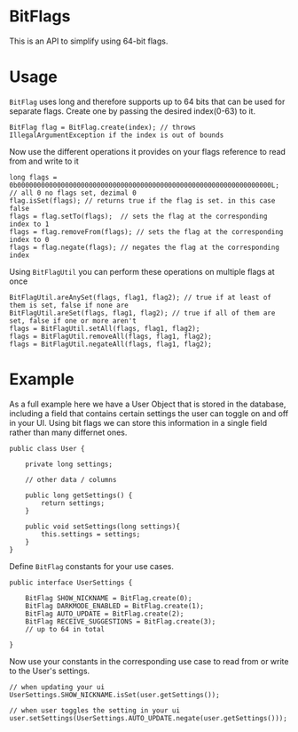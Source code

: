 # BitFlags
This is an API to simplify using 64-bit flags.
# Usage
``BitFlag`` uses long and therefore supports up to 64 bits that can be used for separate flags. Create one by passing the desired index(0-63) to it.
~~~
BitFlag flag = BitFlag.create(index); // throws IllegalArgumentException if the index is out of bounds
~~~
Now use the different operations it provides on your flags reference to read from and write to it
~~~
long flags = 0b0000000000000000000000000000000000000000000000000000000000000000L; // all 0 no flags set, dezimal 0
flag.isSet(flags); // returns true if the flag is set. in this case false
flags = flag.setTo(flags);  // sets the flag at the corresponding index to 1
flags = flag.removeFrom(flags); // sets the flag at the corresponding index to 0
flags = flag.negate(flags); // negates the flag at the corresponding index
~~~
Using ``BitFlagUtil`` you can perform these operations on multiple flags at once
~~~
BitFlagUtil.areAnySet(flags, flag1, flag2); // true if at least of them is set, false if none are
BitFlagUtil.areSet(flags, flag1, flag2); // true if all of them are set, false if one or more aren't
flags = BitFlagUtil.setAll(flags, flag1, flag2);
flags = BitFlagUtil.removeAll(flags, flag1, flag2);
flags = BitFlagUtil.negateAll(flags, flag1, flag2);
~~~
# Example
As a full example here we have a User Object that is stored in the database, including a field that contains certain settings the user can toggle on and off in your UI. Using bit flags we can store this information in a single field rather than many differnet ones.
~~~
public class User {

    private long settings;

    // other data / columns
    
    public long getSettings() {
        return settings;
    }

    public void setSettings(long settings){
        this.settings = settings;
    }
}
~~~
Define ``BitFlag`` constants for your use cases.
~~~
public interface UserSettings {

    BitFlag SHOW_NICKNAME = BitFlag.create(0);
    BitFlag DARKMODE_ENABLED = BitFlag.create(1);
    BitFlag AUTO_UPDATE = BitFlag.create(2);
    BitFlag RECEIVE_SUGGESTIONS = BitFlag.create(3);
    // up to 64 in total

}
~~~
Now use your constants in the corresponding use case to read from or write to the User's settings.
~~~
// when updating your ui
UserSettings.SHOW_NICKNAME.isSet(user.getSettings());

// when user toggles the setting in your ui
user.setSettings(UserSettings.AUTO_UPDATE.negate(user.getSettings()));
~~~
